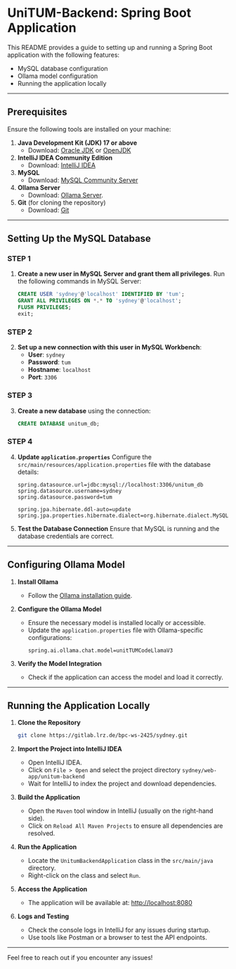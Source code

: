 # UniTUM-Backend: Spring Boot Application

This README provides a guide to setting up and running a Spring Boot application with the following features:

- MySQL database configuration
- Ollama model configuration
- Running the application locally

---

## Prerequisites

Ensure the following tools are installed on your machine:

1. **Java Development Kit (JDK) 17 or above**
    - Download: [Oracle JDK](https://www.oracle.com/java/technologies/javase-downloads.html) or [OpenJDK](https://openjdk.org/)
2. **IntelliJ IDEA Community Edition**
    - Download: [IntelliJ IDEA](https://www.jetbrains.com/idea/download/)
3. **MySQL**
    - Download: [MySQL Community Server](https://dev.mysql.com/downloads/)
4. **Ollama Server**
   - Download: [Ollama Server](https://ollama.com/download).
5. **Git** (for cloning the repository)
    - Download: [Git](https://git-scm.com/)

---

## Setting Up the MySQL Database

### STEP 1

1. **Create a new user in MySQL Server and grant them all privileges**.
   Run the following commands in MySQL Server:
   ```sql
   CREATE USER 'sydney'@'localhost' IDENTIFIED BY 'tum';
   GRANT ALL PRIVILEGES ON *.* TO 'sydney'@'localhost';
   FLUSH PRIVILEGES;
   exit;
   ```

### STEP 2

2. **Set up a new connection with this user in MySQL Workbench**:
   - **User**: `sydney`
   - **Password**: `tum`
   - **Hostname**: `localhost`
   - **Port**: `3306`

### STEP 3

3. **Create a new database** using the connection:
   ```sql
   CREATE DATABASE unitum_db;
   ```

### STEP 4

4. **Update `application.properties`**
   Configure the `src/main/resources/application.properties` file with the database details:
   ```properties
   spring.datasource.url=jdbc:mysql://localhost:3306/unitum_db
   spring.datasource.username=sydney
   spring.datasource.password=tum

   spring.jpa.hibernate.ddl-auto=update
   spring.jpa.properties.hibernate.dialect=org.hibernate.dialect.MySQLDialect
   ```

5. **Test the Database Connection**
   Ensure that MySQL is running and the database credentials are correct.

---

## Configuring Ollama Model

1. **Install Ollama**
    - Follow the [Ollama installation guide](https://ollama.com/download).

2. **Configure the Ollama Model**
    - Ensure the necessary model is installed locally or accessible.
    - Update the `application.properties` file with Ollama-specific configurations:
      ```properties
      spring.ai.ollama.chat.model=unitTUMCodeLlamaV3
      ```

3. **Verify the Model Integration**
    - Check if the application can access the model and load it correctly.
---

## Running the Application Locally

1. **Clone the Repository**
   ```bash
   git clone https://gitlab.lrz.de/bpc-ws-2425/sydney.git
   ```

2. **Import the Project into IntelliJ IDEA**
    - Open IntelliJ IDEA.
    - Click on `File > Open` and select the project directory `sydney/web-app/unitum-backend`
    - Wait for IntelliJ to index the project and download dependencies.

3. **Build the Application**
    - Open the `Maven` tool window in IntelliJ (usually on the right-hand side).
    - Click on `Reload All Maven Projects` to ensure all dependencies are resolved.

4. **Run the Application**
    - Locate the `UnitumBackendApplication` class in the `src/main/java` directory.
    - Right-click on the class and select `Run`.

5. **Access the Application**
    - The application will be available at: [http://localhost:8080](http://localhost:8080)

6. **Logs and Testing**
    - Check the console logs in IntelliJ for any issues during startup.
    - Use tools like Postman or a browser to test the API endpoints.

---

Feel free to reach out if you encounter any issues!
